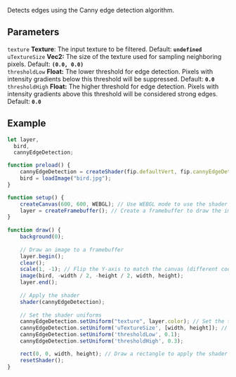 Detects edges using the Canny edge detection algorithm.

## Parameters
`texture` **Texture**: The input texture to be filtered. Default: **`undefined`**
<br>
`uTextureSize` **Vec2:** The size of the texture used for sampling neighboring pixels. Default: **`(0.0, 0.0)`**
<br>
`thresholdLow` **Float:** The lower threshold for edge detection. Pixels with intensity gradients below this threshold will be suppressed. Default: **`0.0`**
<br>
`thresholdHigh` **Float:** The higher threshold for edge detection. Pixels with intensity gradients above this threshold will be considered strong edges. Default: **`0.0`**

## Example
```javascript hl_lines="29 30 31 32"
let layer,
  bird,
  cannyEdgeDetection;

function preload() {
    cannyEdgeDetection = createShader(fip.defaultVert, fip.cannyEdgeDetection); // Load the shader
    bird = loadImage("bird.jpg");
}

function setup() {
    createCanvas(600, 600, WEBGL); // Use WEBGL mode to use the shader
    layer = createFramebuffer(); // Create a framebuffer to draw the image onto
}
  
function draw() {
    background(0);
    
    // Draw an image to a framebuffer 
    layer.begin();
    clear();
    scale(1, -1); // Flip the Y-axis to match the canvas (different coordinate system in framebuffer)
    image(bird, -width / 2, -height / 2, width, height);
    layer.end();
    
    // Apply the shader
    shader(cannyEdgeDetection);
    
    // Set the shader uniforms
    cannyEdgeDetection.setUniform("texture", layer.color); // Set the texture to apply the shader to
    cannyEdgeDetection.setUniform('uTextureSize', [width, height]); // Set the size of the texture used
    cannyEdgeDetection.setUniform('thresholdLow', 0.1);
    cannyEdgeDetection.setUniform('thresholdHigh', 0.3);

    rect(0, 0, width, height); // Draw a rectangle to apply the shader to
    resetShader(); 
}
```